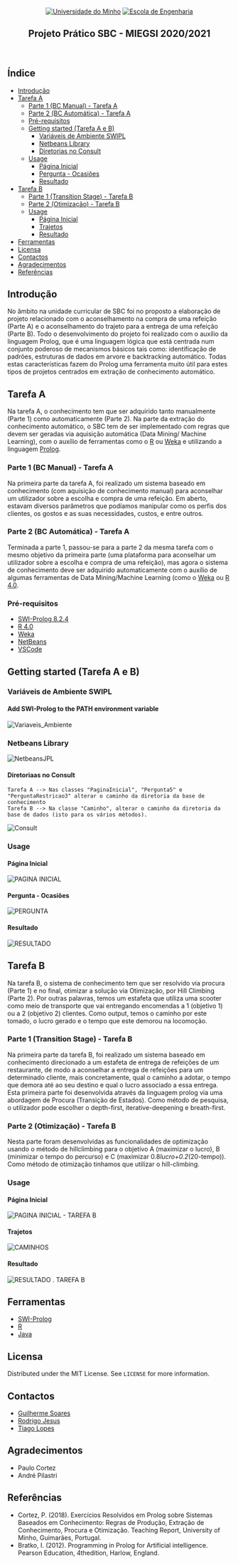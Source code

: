 <br>
<p align="center">
  <a href="https://www.uminho.pt" target="_blank"><img src="https://i.imgur.com/FXQo8OL.png" alt="Universidade do Minho"></a>
  <a href="https://www.eng.uminho.pt" target="_blank"><img src="https://i.imgur.com/WABo4st.png" alt="Escola de Engenharia"></a>
  
  <h2 align="center">Projeto Prático SBC - MIEGSI 2020/2021</h2>
  <br>
  
## Índice

- [Introdução](#intro)
- [Tarefa A](#ta)
  - [Parte 1 (BC Manual) - Tarefa A](#ta1)
  - [Parte 2 (BC Automática) - Tarefa A](#ta2)
  - [Pré-requisitos](#pre1)
  - [Getting started (Tarefa A e B)](#getting1)
    - [Variáveis de Ambiente SWIPL](#quick1)
    - [Netbeans Library](#quick2)
    - [Diretorias no Consult](#quick9)
   - [Usage](#usage1)
      - [Página Inicial](#quick3)
      - [Pergunta - Ocasiões](#quick4)
      - [Resultado](#quick5)
- [Tarefa B](#tb)
  - [Parte 1 (Transition Stage) - Tarefa B](#tb1)
  - [Parte 2 (Otimização) - Tarefa B](#tb2)
  - [Usage](#usage2)
      - [Página Inicial](#quick6)
      - [Trajetos](#quick7)
      - [Resultado](#quick8)
- [Ferramentas](#built)
- [Licensa](#license)
- [Contactos](#contact)
- [Agradecimentos](#ack)
- [Referências](#refer)

## Introdução <a name = "intro"></a>

No âmbito na unidade curricular de SBC foi no proposto a elaboração de projeto relacionado com o aconselhamento na compra de uma refeição (Parte A) e o aconselhamento do trajeto para a entrega de uma refeição (Parte B).
Todo o desenvolvimento do projeto foi realizado com o auxílio da linguagem Prolog, que é uma linguagem lógica que está centrada num conjunto poderoso de mecanismos básicos tais como: identificação de padrões, estruturas de dados em arvore e backtracking automático. Todas estas características fazem do Prolog uma ferramenta muito útil para estes tipos de projetos centrados em extração de conhecimento automático.

## Tarefa A <a name = "ta"></a>
Na tarefa A, o conhecimento tem que ser adquirido tanto manualmente (Parte 1) como automaticamente (Parte 2). Na parte da extração do conhecimento automático, o SBC tem de ser implementado com regras que devem ser geradas via aquisição automática (Data Mining/ Machine Learning), com o auxílio de ferramentas como o [R](https://www.r-project.org/) ou [Weka](https://www.cs.waikato.ac.nz/ml/weka/) e utilizando a linguagem [Prolog](https://www.swi-prolog.org/).

### Parte 1 (BC Manual) - Tarefa A  <a name = "ta1"></a>
Na primeira parte da tarefa A, foi realizado um sistema baseado em conhecimento (com aquisição de conhecimento manual) para aconselhar um utilizador sobre a escolha e compra de uma refeição. Em aberto, estavam diversos parâmetros que podíamos manipular como os perfis dos clientes, os gostos e as suas necessidades, custos, e entre outros.

### Parte 2 (BC Automática) - Tarefa A <a name = "ta2"></a>
Terminada a parte 1, passou-se para a parte 2 da mesma tarefa com o mesmo objetivo da primeira parte (uma plataforma para aconselhar um utilizador sobre a escolha e compra de uma refeição), mas agora o sistema de conhecimento deve ser adquirido automaticamente com o auxílio de algumas ferramentas de Data Mining/Machine Learning (como o [Weka](https://www.cs.waikato.ac.nz/ml/weka/) ou [R 4.0](https://cran.r-project.org/mirrors.html).

### Pré-requisitos <a name = "pre1"></a>
* [SWI-Prolog 8.2.4](https://www.swi-prolog.org/download/stable)
* [R 4.0](https://cran.r-project.org/mirrors.html)
* [Weka](https://waikato.github.io/weka-wiki/downloading_weka/)
* [NetBeans](https://netbeans.apache.org/download/nb113/nb113.html)
* [VSCode](https://code.visualstudio.com/)

## Getting started (Tarefa A e B) <a name = "getting1"></a>

### Variáveis de Ambiente SWIPL <a name = "quick1"></a>
#### Add SWI-Prolog to the PATH environment variable
![Variaveis_Ambiente](https://github.com/rodrmigpe/SBC/blob/master/GIF_Images/Variaveis_Ambiente.gif)

### Netbeans Library <a name = "quick2"></a>
![NetbeansJPL](https://github.com/rodrmigpe/SBC/blob/master/GIF_Images/NetbeansJPL.gif)

#### Diretoriaas no Consult <a name = "quick9"></a>
```
Tarefa A --> Nas classes "PaginaInicial", "Pergunta5" e "PerguntaRestricao3" alterar o caminho da diretoria da base de conhecimento 
Tarefa B --> Na classe "Caminho", alterar o caminho da diretoria da base de dados (isto para os vários métodos).
  ```
![Consult](https://github.com/rodrmigpe/SBC/blob/master/GIF_Images/Consult.png)

### Usage  <a name = "usage1"></a>
#### Página Inicial <a name = "quick3"></a>
![PAGINA INICIAL](https://github.com/rodrmigpe/SBC/blob/master/GIF_Images/PAGINA%20INICIAL.PNG)

#### Pergunta - Ocasiões <a name = "quick4"></a>
![PERGUNTA](https://github.com/rodrmigpe/SBC/blob/master/GIF_Images/PERGUNTA.PNG)

#### Resultado <a name = "quick5"></a>
![RESULTADO](https://github.com/rodrmigpe/SBC/blob/master/GIF_Images/RESULTADO.PNG)

## Tarefa B <a name = "tb"></a>
Na tarefa B, o sistema de conhecimento tem que ser resolvido via procura (Parte 1) e no final, otimizar a solução via Otimização, por Hill Climbing (Parte 2). Por outras palavras, temos um estafeta que utiliza uma scooter como meio de transporte que vai entregando encomendas a 1 (objetivo 1) ou a 2 (objetivo 2) clientes. Como output, temos o caminho por este tomado, o lucro gerado e o tempo que este demorou na locomoção.

### Parte 1 (Transition Stage) - Tarefa B <a name = "tb1"></a>
Na primeira parte da tarefa B, foi realizado um sistema baseado em conhecimento direcionado a um estafeta de entrega de refeições de um restaurante, de modo a aconselhar a entrega de refeições para um determinado cliente, mais concretamente, qual o caminho a adotar, o tempo que demora até ao seu destino e qual o lucro associado a essa entrega. Esta primeira parte foi desenvolvida através da linguagem prolog via uma abordagem de Procura (Transição de Estados). Como método de pesquisa, o utilizador pode escolher o depth-first, iterative-deepening e breath-first.

### Parte 2 (Otimização) - Tarefa B <a name = "tb2"></a>
Nesta parte foram desenvolvidas as funcionalidades de optimização usando o método de hillclimbing para o objetivo A (maximizar o lucro), B (minimizar o tempo do percurso) e C (maximizar 0.8*lucro+0.2*(20-tempo)). 
Como método de otimização tinhamos que utilizar o hill-climbing.

### Usage <a name = "usage2"></a>
#### Página Inicial <a name = "quick6"></a>
![PAGINA INICIAL - TAREFA B](https://github.com/rodrmigpe/SBC/blob/master/GIF_Images/PAGINA%20INICIAL%20-%20TAREFA%20B.PNG)

#### Trajetos <a name = "quick7"></a>
![CAMINHOS](https://github.com/rodrmigpe/SBC/blob/master/GIF_Images/CAMINHOS.PNG)

#### Resultado <a name = "quick8"></a>
![RESULTADO . TAREFA B](https://github.com/rodrmigpe/SBC/blob/master/GIF_Images/RESULTADO%20.%20TAREFA%20B.PNG)
  
## Ferramentas <a name = "built"></a>
* [SWI-Prolog](https://www.swi-prolog.org)
* [R](https://www.r-project.org)
* [Java](https://www.java.com/pt-BR/)

## Licensa <a name = "license"></a>

Distributed under the MIT License. See `LICENSE` for more information.

## Contactos <a name = "contact"></a>

* [Guilherme Soares](mailto:ssoares553@gmail.com)
* [Rodrigo Jesus](mailto:rodrmigpe@gmail.com)
* [Tiago Lopes](mailto:tiago18lopess@gmail.com)

## Agradecimentos <a name = "ack"></a>
* Paulo Cortez
* André Pilastri

## Referências <a name = "refer"></a>
* Cortez, P. (2018). Exercícios Resolvidos em Prolog sobre Sistemas Baseados em Conhecimento: Regras de Produção, Extração de Conhecimento, Procura e Otimização. Teaching Report, University of Minho, Guimarães, Portugal.
* Bratko, I. (2012). Programming in Prolog for Artificial intelligence. Pearson Education, 4thedition, Harlow, England.
